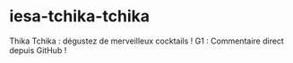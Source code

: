 iesa-tchika-tchika
==================

Thika Tchika : dégustez de merveilleux cocktails !
G1 : Commentaire direct depuis GitHub !
